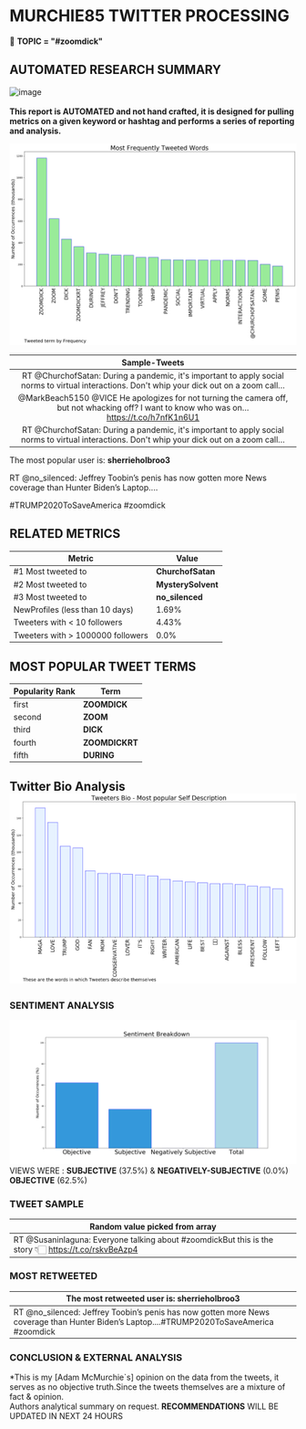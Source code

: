 # MURCHIE85 TWITTER PROCESSING 
&#x1F34E; **TOPIC = "#zoomdick"**

## AUTOMATED RESEARCH SUMMARY

![image](https://marketingplatform.google.com/about/static/images/gmp/analytics-smb-benefit.jpg)
<br></br>
<b> This report is AUTOMATED and not hand crafted, it is designed for pulling metrics on a given keyword or hashtag and performs a series of reporting and analysis.</b>



![image](TWEETS.png)



|                **Sample-Tweets**        |
| :-------------: |
| RT @ChurchofSatan: During a pandemic, it's important to apply social norms to virtual interactions. Don't whip your dick out on a zoom call… |
| @MarkBeach5150 @VICE He apologizes for not turning the camera off, but not whacking off? I want to know who was on… https://t.co/h7nfK1n6U1 |
| RT @ChurchofSatan: During a pandemic, it's important to apply social norms to virtual interactions. Don't whip your dick out on a zoom call… |

The most popular user is: **sherrieholbroo3**
<div class="alert alert-block alert-danger"> RT @no_silenced: Jeffrey Toobin’s penis has now gotten more News coverage than Hunter Biden’s Laptop....

#TRUMP2020ToSaveAmerica #zoomdick</div>

## RELATED METRICS<br>
| Metric | Value |
| ------------- | ------------- |
| #1 Most tweeted to  | **ChurchofSatan** |
| #2 Most tweeted to  | **MysterySolvent** |
| #3 Most tweeted to  | **no_silenced** |
| NewProfiles (less than 10 days) | 1.69%  |
| Tweeters with < 10 followers  | 4.43%|
| Tweeters with > 1000000 followers  | 0.0%  |



## MOST POPULAR TWEET TERMS 


| Popularity Rank  | Term |
| ------------- | ------------- |
| first  | **ZOOMDICK**  |
| second  | **ZOOM**  |
| third  | **DICK** |
| fourth  | **ZOOMDICKRT**  |
| fifth  | **DURING**  |


## Twitter Bio Analysis![image](BIO.png)
### SENTIMENT ANALYSIS
![image](sentiment.png)
VIEWS WERE : **SUBJECTIVE**  (37.5%) & **NEGATIVELY-SUBJECTIVE** (0.0%) **OBJECTIVE** (62.5%)

### TWEET SAMPLE 
| Random value picked from array |
| ------------- |
|RT @Susaninlaguna: Everyone talking about #zoomdickBut this is the story 👇🏻 https://t.co/rskvBeAzp4 |

### MOST RETWEETED 

| The most retweeted user is: **sherrieholbroo3**  |
| ------------- |
| RT @no_silenced: Jeffrey Toobin’s penis has now gotten more News coverage than Hunter Biden’s Laptop....#TRUMP2020ToSaveAmerica #zoomdick |

### CONCLUSION & EXTERNAL ANALYSIS

*This is my [Adam McMurchie`s] opinion on the data from the tweets, it serves as no objective truth.Since the tweets themselves are a mixture of fact & opinion.<br>
Authors analytical summary on request.
**RECOMMENDATIONS** WILL BE UPDATED IN NEXT  24 HOURS <br>